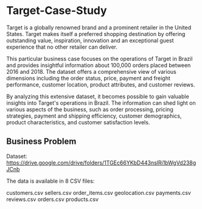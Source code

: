 # Target-Case-Study
Target is a globally renowned brand and a prominent retailer in the United States. Target makes itself a preferred shopping destination by offering outstanding value, inspiration, innovation and an exceptional guest experience that no other retailer can deliver.

This particular business case focuses on the operations of Target in Brazil and provides insightful information about 100,000 orders placed between 2016 and 2018. The dataset offers a comprehensive view of various dimensions including the order status, price, payment and freight performance, customer location, product attributes, and customer reviews.

By analyzing this extensive dataset, it becomes possible to gain valuable insights into Target's operations in Brazil. The information can shed light on various aspects of the business, such as order processing, pricing strategies, payment and shipping efficiency, customer demographics, product characteristics, and customer satisfaction levels.

## Business Problem
Dataset: https://drive.google.com/drive/folders/1TGEc66YKbD443nslRi1bWgVd238gJCnb <br/>

The data is available in 8 CSV files:

customers.csv sellers.csv order_items.csv geolocation.csv payments.csv reviews.csv orders.csv products.csv
